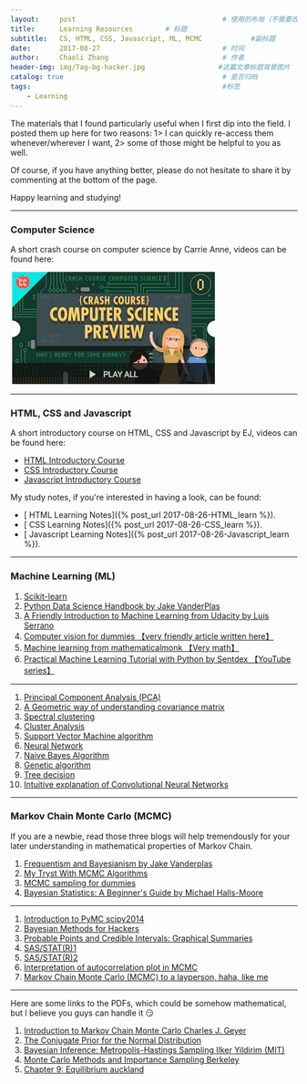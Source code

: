```yaml
---
layout:     post                                    # 使用的布局（不需要改）
title:      Learning Resources        # 标题
subtitle:   CS, HTML, CSS, Javascript, ML, MCMC            #副标题
date:       2017-08-27                              # 时间
author:     Chaoli Zhang                            # 作者
header-img: img/Tag-bg-hacker.jpg                  #这篇文章标题背景图片
catalog: true                                       # 是否归档
tags:                                               #标签
    - Learning
---
```


The materials that I found particularly useful when I first dip into the field. I posted them up here for two reasons: 1> I can quickly re-access them whenever/wherever I want,  2> some of those might be helpful to you as well.

Of course, if you have anything better, please do not hesitate to share it by commenting at the bottom of the page.

Happy learning and studying!

---
### Computer Science
A short crash course on computer science by Carrie Anne, videos can be found here:


[![](/img/Resource/CS_crash.png)](https://www.youtube.com/playlist?list=PL8dPuuaLjXtNlUrzyH5r6jN9ulIgZBpdo)


---
### HTML, CSS and Javascript
A short introductory course on HTML, CSS and Javascript by EJ, videos can be found here:
- [HTML Introductory Course](https://www.youtube.com/playlist?list=PLr6-GrHUlVf_ZNmuQSXdS197Oyr1L9sPB)
- [CSS Introductory Course](https://www.youtube.com/playlist?list=PLr6-GrHUlVf8JIgLcu3sHigvQjTw_aC9C)
- [Javascript Introductory Course](https://www.youtube.com/playlist?list=PLr6-GrHUlVf96NLj3PQq-tmEB6woZjwEl)

My study notes, if you're interested in having a look, can be found:
- [ HTML Learning Notes]({% post_url 2017-08-26-HTML_learn %}).
- [ CSS Learning Notes]({% post_url 2017-08-26-CSS_learn %}).
- [ Javascript Learning Notes]({% post_url 2017-08-26-Javascript_learn %}).

---
### Machine Learning (ML)

1. [Scikit-learn](http://scikit-learn.org/stable/tutorial/index.html)
1. [Python Data Science Handbook by Jake VanderPlas](https://jakevdp.github.io/PythonDataScienceHandbook/)
1. [A Friendly Introduction to Machine Learning from Udacity by Luis Serrano](https://www.youtube.com/playlist?list=PLs8w1Cdi-zvYwsjQk-C6SVK92z2y4xoBV)
1. [Computer vision for dummies 【very friendly article written here】](http://www.visiondummy.com/)
1. [Machine learning from mathematicalmonk 【Very math】](https://www.youtube.com/playlist?list=PLD0F06AA0D2E8FFBA)
1. [Practical Machine Learning Tutorial with Python by Sentdex 【YouTube series】](https://www.youtube.com/playlist?list=PLQVvvaa0QuDfKTOs3Keq_kaG2P55YRn5v)

---

1. [Principal Component Analysis (PCA)](http://stats.stackexchange.com/questions/2691/making-sense-of-principal-component-analysis-eigenvectors-eigenvalues)
1. [A Geometric way of understanding covariance matrix](http://www.visiondummy.com/2014/04/geometric-interpretation-covariance-matrix/)
1. [Spectral clustering](https://calculatedcontent.com/2012/10/09/spectral-clustering/)
1. [Cluster Analysis](https://www-users.cs.umn.edu/~kumar/dmbook/ch8.pdf)
1. [Support Vector Machine algorithm](https://www.analyticsvidhya.com/blog/2015/10/understaing-support-vector-machine-example-code/)
1. [Neural Network](https://www.quora.com/What-is-an-intuitive-explanation-of-Convolutional-Neural-Networks)
1. [Naive Bayes Algorithm](https://www.analyticsvidhya.com/blog/2015/09/naive-bayes-explained/)
1. [Genetic algorithm](https://www.neuraldesigner.com/blog/genetic_algorithms_for_feature_selection)
1. [Tree decision](https://www.analyticsvidhya.com/blog/2016/04/complete-tutorial-tree-based-modeling-scratch-in-python/)
1. [ Intuitive explanation of Convolutional Neural Networks](https://www.quora.com/What-is-an-intuitive-explanation-of-Convolutional-Neural-Networks)

---
### Markov Chain Monte Carlo (MCMC)

If you are a newbie, read those three blogs will help tremendously for your later understanding in mathematical properties of Markov Chain.

1. [Frequentism and Bayesianism by Jake Vanderplas](http://jakevdp.github.io/blog/2014/03/11/frequentism-and-bayesianism-a-practical-intro/)
1. [My Tryst With MCMC Algorithms](http://mlwhiz.com/blog/2015/08/19/MCMC_Algorithms_Beta_Distribution/)
1. [MCMC sampling for dummies](http://twiecki.github.io/blog/2015/11/10/mcmc-sampling/)
1. [Bayesian Statistics: A Beginner's Guide by Michael Halls-Moore](https://www.quantstart.com/articles/Bayesian-Statistics-A-Beginners-Guide   )

---

1. [Introduction to PyMC scipy2014](https://github.com/fonnesbeck/scipy2014_tutorial/blob/master/3_Introduction-to-PyMC.ipynb)
1. [Bayesian Methods for Hackers](http://camdavidsonpilon.github.io/Probabilistic-Programming-and-Bayesian-Methods-for-Hackers/#contents)
1. [Probable Points and Credible Intervals: Graphical Summaries](http://www.sumsar.net/blog/2014/10/probable-points-and-credible-intervals-part-one/)
1. [SAS/STAT(R)1](https://support.sas.com/documentation/cdl/en/statug/63033/HTML/default/viewer.htm#statug_introbayes_sect005.htm)
1. [SAS/STAT(R)2](https://support.sas.com/documentation/cdl/en/statug/63033/HTML/default/viewer.htm#statug_introbayes_sect008.htm)
1. [Interpretation of autocorrelation plot in MCMC](https://stats.stackexchange.com/questions/119879/how-to-interpret-autocorrelation-plot-in-mcmc)
1. [Markov Chain Monte Carlo (MCMC) to a layperson, haha, like me](https://stats.stackexchange.com/questions/165/how-would-you-explain-markov-chain-monte-carlo-mcmc-to-a-layperson/207#207?newreg=ad3f6d53eeea46a7a73232b8fd57c7d5)

---
Here are some links to the PDFs, which could be somehow mathematical, but I believe you guys can handle it 😏

1. [Introduction to Markov Chain Monte Carlo Charles J. Geyer](http://www.mcmchandbook.net/HandbookChapter1.pdf)
1. [The Conjugate Prior for the Normal Distribution](http://people.eecs.berkeley.edu/~jordan/courses/260-spring10/lectures/lecture5.pdf)
1. [Bayesian Inference: Metropolis-Hastings Sampling Ilker Yildirim (MIT)](http://www.mit.edu/~ilkery/papers/MetropolisHastingsSampling.pdf)
1. [Monte Carlo Methods and Importance Sampling Berkeley](http://ib.berkeley.edu/labs/slatkin/eriq/classes/guest_lect/mc_lecture_notes.pdf)
1. [Chapter 9: Equilibrium auckland](https://www.stat.auckland.ac.nz/~fewster/325/notes/ch9.pdf)

